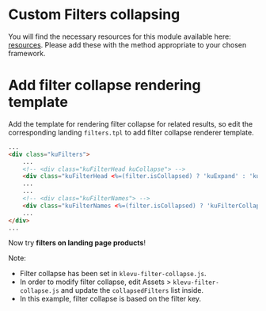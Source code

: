 # Custom Filters collapsing

You will find the necessary resources for this module available here:
[resources](/modules/filter-collapse/resources). Please add these with the
method appropriate to your chosen framework.

# Add filter collapse rendering template

Add the template for rendering filter collapse for related results,
so edit the corresponding landing `filters.tpl` to add filter collapse renderer template.

```html
...
<div class="kuFilters">
    ...
    <!-- <div class="kuFilterHead kuCollapse"> -->
    <div class="kuFilterHead <%=(filter.isCollapsed) ? 'kuExpand' : 'kuCollapse'%>">    
    ...
    ...
    <!-- <div class="kuFilterNames"> -->
    <div class="kuFilterNames <%=(filter.isCollapsed) ? 'kuFilterCollapse' : ''%>">
    ...
</div>
...
```

Now try **filters on landing page products**!

Note:
- Filter collapse has been set in `klevu-filter-collapse.js`.
- In order to modify filter collapse, edit Assets > `klevu-filter-collapse.js` and update the `collapsedFilters` list inside.
- In this example, filter collapse is based on the filter key.